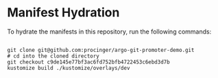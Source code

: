 
# Manifest Hydration

To hydrate the manifests in this repository, run the following commands:

```shell

git clone git@github.com:procinger/argo-git-promoter-demo.git
# cd into the cloned directory
git checkout c9de145e77bf3ac6fd752bfb4722453c6ebd3d7b
kustomize build ./kustomize/overlays/dev
```